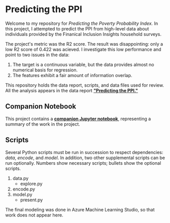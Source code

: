 # Predicting the PPI
Welcome to my repository for *Predicting the Poverty Probability Index.*  In this project, I attempted to predict the PPI from high-level data about individuals provided by the Finanical Inclusion Insights household surveys.  

The project's metric was the R2 score.  The result was disappointing: only a low R2 score of 0.422 was acieved.  I investigate this low performance and point to two issues in the data:
1. The target is a continuous variable, but the data provides almost no numerical basis for regression.
2. The features exhibit a fair amount of information overlap.

This repository holds the data report, scripts, and data files used for review.  All the analysis appears in the data report **["Predicting the PPI."](PPI_data_report.pdf)**

## Companion Notebook
This project contains a **[companion Jupyter notebook](data/PPI.ipynb)**, representing a summary of the work in the project.

## Scripts
Several Python scripts must be run in succession to respect dependencies: *data*, *encode*, and *model*.  In addition, two other supplemental scripts can be run optionally.  Numbers show necessary scripts; bullets show the optional scripts.  

1. data.py
   * explore.py
2. encode.py
3. model.py
   * present.py
   
The final modeling was done in Azure Machine Learning Studio, so that work does not appear here.

